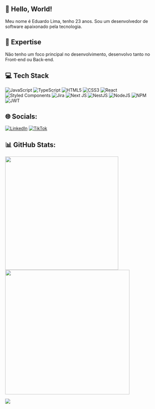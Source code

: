 ## 👋 Hello, World!

Meu nome é Eduardo Lima, tenho 23 anos. Sou um desenvolvedor de software apaixonado pela tecnologia.

## 🚀 Expertise

Não tenho um foco principal no desenvolvimento, desenvolvo tanto no Front-end ou Back-end.

## 💻 Tech Stack
![JavaScript](https://img.shields.io/badge/javascript-%23323330.svg?style=for-the-badge&logo=javascript&logoColor=%23F7DF1E) ![TypeScript](https://img.shields.io/badge/typescript-%23007ACC.svg?style=for-the-badge&logo=typescript&logoColor=white) ![HTML5](https://img.shields.io/badge/html5-%23E34F26.svg?style=for-the-badge&logo=html5&logoColor=white) ![CSS3](https://img.shields.io/badge/css3-%231572B6.svg?style=for-the-badge&logo=css3&logoColor=white) ![React](https://img.shields.io/badge/react-%2320232a.svg?style=for-the-badge&logo=react&logoColor=%2361DAFB)  ![Styled Components](https://img.shields.io/badge/styled--components-DB7093?style=for-the-badge&logo=styled-components&logoColor=white) ![Jira](https://img.shields.io/badge/jira-%230A0FFF.svg?style=for-the-badge&logo=jira&logoColor=white) ![Next JS](https://img.shields.io/badge/Next-black?style=for-the-badge&logo=next.js&logoColor=white) ![NestJS](https://img.shields.io/badge/nestjs-%23E0234E.svg?style=for-the-badge&logo=nestjs&logoColor=white) ![NodeJS](https://img.shields.io/badge/node.js-6DA55F?style=for-the-badge&logo=node.js&logoColor=white) ![NPM](https://img.shields.io/badge/NPM-%23CB3837.svg?style=for-the-badge&logo=npm&logoColor=white) ![JWT](https://img.shields.io/badge/JWT-black?style=for-the-badge&logo=JSON%20web%20tokens)

## 🌐 Socials:
[![LinkedIn](https://img.shields.io/badge/LinkedIn-%230077B5.svg?logo=linkedin&logoColor=white)](https://www.linkedin.com/in/eduardolima07/) [![TikTok](https://img.shields.io/badge/TikTok-%23000000.svg?logo=TikTok&logoColor=white)](https://www.tiktok.com/@itseduardolima)

## 📊 GitHub Stats:
<img src="https://github-readme-stats-wheat-two-53.vercel.app/api?username=itseduardolima&theme=neon&hide_border=false&include_all_commits=false&count_private=false"  width="364px" />                  <img src="https://github-readme-streak-stats.herokuapp.com/?user=itseduardolima&theme=neon&hide_border=false"  width="400px" />



![](https://github-readme-stats-wheat-two-53.vercel.app/api/top-langs/?username=itseduardolima&theme=neon&hide_border=false&include_all_commits=false&count_private=false&layout=compact)
